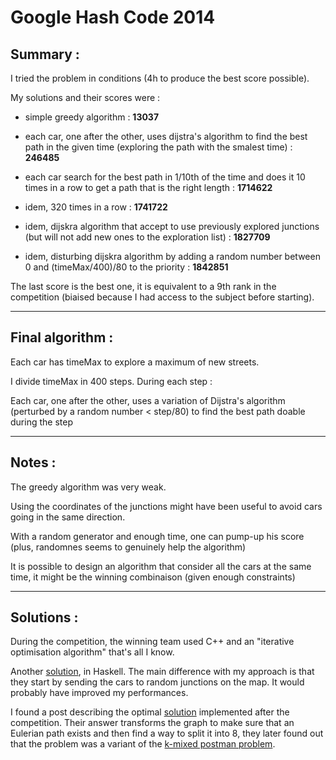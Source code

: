 # Google Hash Code 2014

## Summary :

I tried the problem in conditions (4h to produce the best score possible).

My solutions and their scores were :

- simple greedy algorithm : **13037**

- each car, one after the other, uses dijstra's algorithm to find the best path in the given time (exploring the path with the smalest time) : **246485**

- each car search for the best path in 1/10th of the time and does it 10 times in a row to get a path that is the right length : **1714622**

- idem, 320 times in a row : **1741722**

- idem, dijskra algorithm that accept to use previously explored junctions (but will not add new ones to the exploration list) : **1827709**

- idem, disturbing dijskra algorithm by adding a random number between 0 and (timeMax/400)/80 to the priority : **1842851**

The last score is the best one, it is equivalent to a 9th rank in the competition (biaised because I had access to the subject before starting).

---

## Final algorithm :

Each car has timeMax to explore a maximum of new streets.

I divide timeMax in 400 steps. During each step :

Each car, one after the other, uses a variation of Dijstra's algorithm (perturbed by a random number < step/80) to find the best path doable during the step

---

## Notes :

The greedy algorithm was very weak.

Using the coordinates of the junctions might have been useful to avoid cars going in the same direction.

With a random generator and enough time, one can pump-up his score (plus, randomnes seems to genuinely help the algorithm)

It is possible to design an algorithm that consider all the cars at the same time, it might be the winning combinaison (given enough constraints)

---

## Solutions :

During the competition, the winning team used C++ and an "iterative optimisation algorithm" that's all I know.

Another [solution](https://github.com/jilljenn/hashcode2014/blob/master/haskell-le-langage-de-l-eternel/explication.md), in Haskell. The main difference with my approach is that they start by sending the cars to random junctions on the map. It would probably have improved my performances.

I found a post describing the optimal [solution](https://a3nm.net/blog/google_hashcode_2014.html) implemented after the competition. Their answer transforms the graph to make sure that an Eulerian path exists and then find a way to split it into 8, they later found out that the problem was a variant of the [k-mixed postman problem](https://en.wikipedia.org/wiki/Route_inspection_problem).
